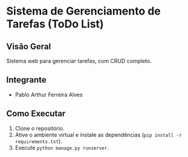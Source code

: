 # Sistema de Gerenciamento de Tarefas (ToDo List)

## Visão Geral
Sistema web para gerenciar tarefas, com CRUD completo.

## Integrante
- Pablo Arthur Ferreira Alves

## Como Executar
1. Clone o repositório.
2. Ative o ambiente virtual e instale as dependências (`pip install -r requirements.txt`).
3. Execute `python manage.py runserver`.